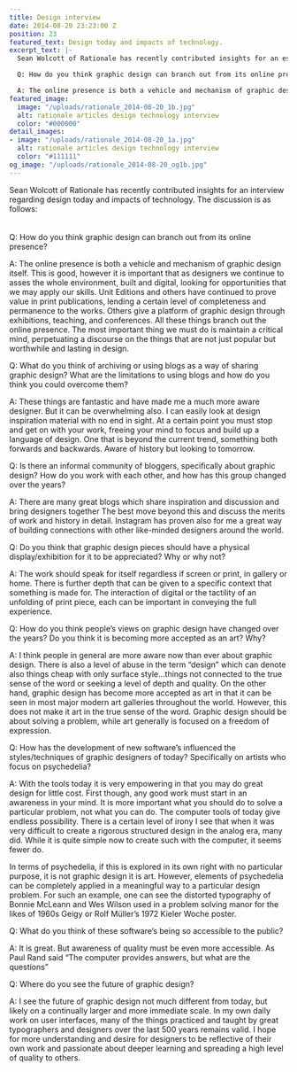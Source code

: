 ```yaml
---
title: Design interview
date: 2014-08-20 23:23:00 Z
position: 23
featured_text: Design today and impacts of technology.
excerpt_text: |-
  Sean Wolcott of Rationale has recently contributed insights for an essay regarding design today and impacts of technology. The discussion is as follows…

  Q: How do you think graphic design can branch out from its online presence?

  A: The online presence is both a vehicle and mechanism of graphic design itself. This is good, however it is important that as designers we continue to asses the whole environment, built and digital, looking for opportunities that we may apply our skills. Unit Editions and others have continued to prove value in print publications, lending a certain level of completeness and permanence to the works. Others give a platform of graphic design through exhibitions, teaching, and conferences. All these things branch out the online presence. The most important thing we must do is maintain a critical mind, perpetuating a discourse on the things that are not just popular but worthwhile and lasting in design.
featured_image:
  image: "/uploads/rationale_2014-08-20_1b.jpg"
  alt: rationale articles design technology interview
  color: "#000000"
detail_images:
- image: "/uploads/rationale_2014-08-20_1a.jpg"
  alt: rationale articles design technology interview
  color: "#111111"
og_image: "/uploads/rationale_2014-08-20_og1b.jpg"
---
```


Sean Wolcott of Rationale has recently contributed insights for an interview regarding design today and impacts of technology. The discussion is as follows:<br>
 <br>
 <br>
Q: How do you think graphic design can branch out from its online presence?

A: The online presence is both a vehicle and mechanism of graphic design itself. This is good, however it is important that as designers we continue to asses the whole environment, built and digital, looking for opportunities that we may apply our skills. Unit Editions and others have continued to prove value in print publications, lending a certain level of completeness and permanence to the works. Others give a platform of graphic design through exhibitions, teaching, and conferences. All these things branch out the online presence. The most important thing we must do is maintain a critical mind, perpetuating a discourse on the things that are not just popular but worthwhile and lasting in design.

Q: What do you think of archiving or using blogs as a way of sharing graphic design? What are the limitations to using blogs and how do you think you could overcome them?

A: These things are fantastic and have made me a much more aware designer. But it can be overwhelming also. I can easily look at design inspiration material with no end in sight. At a certain point you must stop and get on with your work, freeing your mind to focus and build up a language of design. One that is beyond the current trend, something both forwards and backwards. Aware of history but looking to tomorrow.

Q: Is there an informal community of bloggers, specifically about graphic design? How do you work with each other, and how has this group changed over the years?

A: There are many great blogs which share inspiration and discussion and bring designers together The best move beyond this and discuss the merits of work and history in detail. Instagram has proven also for me a great way of building connections with other like-minded designers around the world.

Q: Do you think that graphic design pieces should have a physical display/exhibition for it to be appreciated? Why or why not?

A: The work should speak for itself regardless if screen or print, in gallery or home. There is further depth that can be given to a specific context that something is made for. The interaction of digital or the tactility of an unfolding of print piece, each can be important in conveying the full experience.

Q: How do you think people’s views on graphic design have changed over the years? Do you think it is becoming more accepted as an art? Why?

A: I think people in general are more aware now than ever about graphic design. There is also a level of abuse in the term “design” which can denote also things cheap with only surface style…things not connected to the true sense of the word or seeking a level of depth and quality. On the other hand, graphic design has become more accepted as art in that it can be seen in most major modern art galleries throughout the world. However, this does not make it art in the true sense of the word. Graphic design should be about solving a problem, while art generally is focused on a freedom of expression.

Q: How has the development of new software’s influenced the styles/techniques of graphic designers of today? Specifically on artists who focus on psychedelia?

A: With the tools today it is very empowering in that you may do great design for little cost. First though, any good work must start in an awareness in your mind. It is more important what you should do to solve a particular problem, not what you can do. The computer tools of today give endless possibility. There is a certain level of irony I see that when it was very difficult to create a rigorous structured design in the analog era, many did. While it is quite simple now to create such with the computer, it seems fewer do.

In terms of psychedelia, if this is explored in its own right with no particular purpose, it is not graphic design it is art. However, elements of psychedelia can be completely applied in a meaningful way to a particular design problem. For such an example, one can see the distorted typography of Bonnie McLeann and Wes Wilson used in a problem solving manor for the likes of 1960s Geigy or Rolf Müller’s 1972 Kieler Woche poster.

Q: What do you think of these software’s being so accessible to the public?

A: It is great. But awareness of quality must be even more accessible. As Paul Rand said “The computer provides answers, but what are the questions”

Q: Where do you see the future of graphic design?

A: I see the future of graphic design not much different from today, but likely on a continually larger and more immediate scale. In my own daily work on user interfaces, many of the things practiced and taught by great typographers and designers over the last 500 years remains valid. I hope for more understanding and desire for designers to be reflective of their own work and passionate about deeper learning and spreading a high level of quality to others.